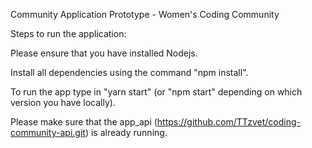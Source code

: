 Community Application Prototype - Women's Coding Community

Steps to run the application:

Please ensure that you have installed Nodejs.

Install all dependencies using the command "npm install".

To run the app type in "yarn start" (or "npm start" depending on which version you have locally).

Please make sure that the app_api (https://github.com/TTzvet/coding-community-api.git) is already running.
